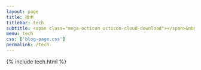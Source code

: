 ```yaml
---
layout: page
title: 技术
titlebar: tech
subtitle: <span class="mega-octicon octicon-cloud-download"></span>&nbsp;&nbsp;
menu: tech
css: ['blog-page.css']
permalink: /tech
---
```


{% include tech.html %}